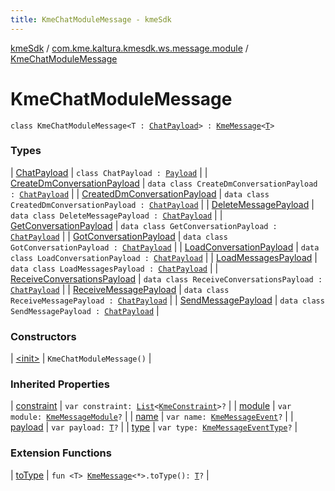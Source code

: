 ```yaml
---
title: KmeChatModuleMessage - kmeSdk
---
```


[kmeSdk](../../index.html) / [com.kme.kaltura.kmesdk.ws.message.module](../index.html) / [KmeChatModuleMessage](./index.html)

# KmeChatModuleMessage

`class KmeChatModuleMessage<T : `[`ChatPayload`](-chat-payload/index.html)`> : `[`KmeMessage`](../../com.kme.kaltura.kmesdk.ws.message/-kme-message/index.html)`<`[`T`](index.html#T)`>`

### Types

| [ChatPayload](-chat-payload/index.html) | `class ChatPayload : `[`Payload`](../../com.kme.kaltura.kmesdk.ws.message/-kme-message/-payload/index.html) |
| [CreateDmConversationPayload](-create-dm-conversation-payload/index.html) | `data class CreateDmConversationPayload : `[`ChatPayload`](-chat-payload/index.html) |
| [CreatedDmConversationPayload](-created-dm-conversation-payload/index.html) | `data class CreatedDmConversationPayload : `[`ChatPayload`](-chat-payload/index.html) |
| [DeleteMessagePayload](-delete-message-payload/index.html) | `data class DeleteMessagePayload : `[`ChatPayload`](-chat-payload/index.html) |
| [GetConversationPayload](-get-conversation-payload/index.html) | `data class GetConversationPayload : `[`ChatPayload`](-chat-payload/index.html) |
| [GotConversationPayload](-got-conversation-payload/index.html) | `data class GotConversationPayload : `[`ChatPayload`](-chat-payload/index.html) |
| [LoadConversationPayload](-load-conversation-payload/index.html) | `data class LoadConversationPayload : `[`ChatPayload`](-chat-payload/index.html) |
| [LoadMessagesPayload](-load-messages-payload/index.html) | `data class LoadMessagesPayload : `[`ChatPayload`](-chat-payload/index.html) |
| [ReceiveConversationsPayload](-receive-conversations-payload/index.html) | `data class ReceiveConversationsPayload : `[`ChatPayload`](-chat-payload/index.html) |
| [ReceiveMessagePayload](-receive-message-payload/index.html) | `data class ReceiveMessagePayload : `[`ChatPayload`](-chat-payload/index.html) |
| [SendMessagePayload](-send-message-payload/index.html) | `data class SendMessagePayload : `[`ChatPayload`](-chat-payload/index.html) |

### Constructors

| [&lt;init&gt;](-init-.html) | `KmeChatModuleMessage()` |

### Inherited Properties

| [constraint](../../com.kme.kaltura.kmesdk.ws.message/-kme-message/constraint.html) | `var constraint: `[`List`](https://kotlinlang.org/api/latest/jvm/stdlib/kotlin.collections/-list/index.html)`<`[`KmeConstraint`](../../com.kme.kaltura.kmesdk.ws.message.type/-kme-constraint/index.html)`>?` |
| [module](../../com.kme.kaltura.kmesdk.ws.message/-kme-message/module.html) | `var module: `[`KmeMessageModule`](../../com.kme.kaltura.kmesdk.ws.message/-kme-message-module/index.html)`?` |
| [name](../../com.kme.kaltura.kmesdk.ws.message/-kme-message/name.html) | `var name: `[`KmeMessageEvent`](../../com.kme.kaltura.kmesdk.ws.message/-kme-message-event/index.html)`?` |
| [payload](../../com.kme.kaltura.kmesdk.ws.message/-kme-message/payload.html) | `var payload: `[`T`](../../com.kme.kaltura.kmesdk.ws.message/-kme-message/index.html#T)`?` |
| [type](../../com.kme.kaltura.kmesdk.ws.message/-kme-message/type.html) | `var type: `[`KmeMessageEventType`](../../com.kme.kaltura.kmesdk.ws.message/-kme-message-event-type/index.html)`?` |

### Extension Functions

| [toType](../../com.kme.kaltura.kmesdk/to-type.html) | `fun <T> `[`KmeMessage`](../../com.kme.kaltura.kmesdk.ws.message/-kme-message/index.html)`<*>.toType(): `[`T`](../../com.kme.kaltura.kmesdk/to-type.html#T)`?` |

